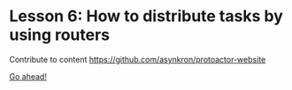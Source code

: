 ﻿# Lesson 6: How to distribute tasks by using routers

Contribute to content https://github.com/asynkron/protoactor-website 

[Go ahead!](../lesson-7)